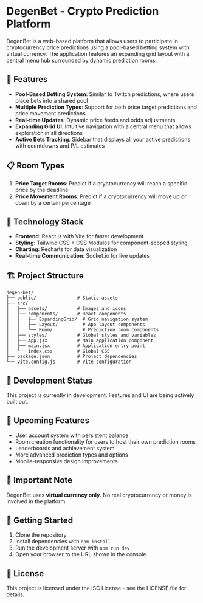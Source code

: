# DegenBet - Crypto Prediction Platform

DegenBet is a web-based platform that allows users to participate in cryptocurrency price predictions using a pool-based betting system with virtual currency. The application features an expanding grid layout with a central menu hub surrounded by dynamic prediction rooms.

## 🚀 Features

- **Pool-Based Betting System**: Similar to Twitch predictions, where users place bets into a shared pool
- **Multiple Prediction Types**: Support for both price target predictions and price movement predictions
- **Real-time Updates**: Dynamic price feeds and odds adjustments
- **Expanding Grid UI**: Intuitive navigation with a central menu that allows exploration in all directions
- **Active Bets Tracking**: Sidebar that displays all your active predictions with countdowns and P/L estimates

## 📋 Room Types

1. **Price Target Rooms**: Predict if a cryptocurrency will reach a specific price by the deadline
2. **Price Movement Rooms**: Predict if a cryptocurrency will move up or down by a certain percentage

## 🔧 Technology Stack

- **Frontend**: React.js with Vite for faster development
- **Styling**: Tailwind CSS + CSS Modules for component-scoped styling
- **Charting**: Recharts for data visualization
- **Real-time Communication**: Socket.io for live updates

## 🏗️ Project Structure

```
degen-bet/
├── public/               # Static assets
├── src/
│   ├── assets/           # Images and icons
│   ├── components/       # React components
│   │   ├── ExpandingGrid/  # Grid navigation system
│   │   ├── Layout/         # App layout components
│   │   └── Room/           # Prediction room components
│   ├── styles/           # Global styles and variables
│   ├── App.jsx           # Main application component
│   ├── main.jsx          # Application entry point
│   └── index.css         # Global CSS
├── package.json          # Project dependencies
└── vite.config.js        # Vite configuration
```

## 🚧 Development Status

This project is currently in development. Features and UI are being actively built out.

## 🔮 Upcoming Features

- User account system with persistent balance
- Room creation functionality for users to host their own prediction rooms
- Leaderboards and achievement system
- More advanced prediction types and options
- Mobile-responsive design improvements

## 📝 Important Note

DegenBet uses **virtual currency only**. No real cryptocurrency or money is involved in the platform.

## 🚀 Getting Started

1. Clone the repository
2. Install dependencies with `npm install`
3. Run the development server with `npm run dev`
4. Open your browser to the URL shown in the console

## 📄 License

This project is licensed under the ISC License - see the LICENSE file for details.
